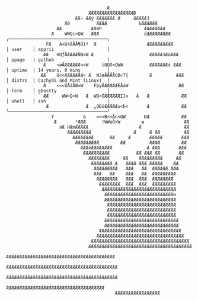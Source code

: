                                                                                                     
                                                                                                    
                                                                                                    
                                                                                                    
                                                                                                    
                                                                                                    
                                          Æ                                                         
                                   ÆÆÆÆÆÆÆÆÆÆÆÆÆÆÆÆÆÐ                                               
                              ÆÆ¬ ÆÆý ÆÆÆÆÆÆÆ Ø     ÆÆÆÆÆ3                                          
                          Æê          ÆÆÆÆ            ‰ÆÆÆÆÆÆ                                       
                       ÆÆ           ÆÆmh                ÆÆÆÆÆÆÆÆ                                    
                     Æ    WWQc<QW   ÆÆÆ                 éÆÆÆÆÆÆÆÆÆ               ╭─────────────────────────────────────╮
                   FÆ   Á<Ú4åÅÅ¶Ûìª  Æ                   ÆÆÆÆÆÆÆÆÆÆ              │ user    │ apprii                    │
                  ÆÆ   HQƒÅÆÆÆÆÑBxW Æ                     ÆÆÆÆÆ3ÆoÆÆÆ            │ ppage   │ github                    │
                  Æ    <øÅÆÆÆÆÆÆ<<W     ïQQÓ<QWW          ÆÆÆÆÆÆÆ¢ ÆÆÆ           │ uptime  │ 14 years, 0 mins          │
                 ÆÆ    Q<<ÆÆÆÆÆÅâ< Æ  WJæÅÅÅÅGB<T{        Æ         ÆÆÆ          │ distro  │ CachyOS and Mint (Linux)  │
                  Æ    <<<ßÅâÅB=W    FþyÅÆÆÆÆÆÊÅáW                   ÆÆ          │ term    │ ghostty                   │
                  ÆÆ     WW<Q<W   Æ  WQ<ÓÆÆÆÆÆÆIJx   Â   Æ            ÆÆ         │ shell   │ zsh                       │
                   Æ              Æ  „QÐüÉÆÆÆÆu<h<       Æ            ÆÆ         ╰─────────────────────────────────────╯
                     Ý           &    =<<B<<Ån<QW       ÐÆ            ÆÆ                            
                      Æ       ³ÆÆÆ      !WWèÒ<W        æ               ÆÆ                           
                        áÆ HÆmÆÆÆÆÆ                   Æ                ÆÆ                           
                           ÆÆÆÆÆÆÆÆÆ                Æ     Æ ÆÆ         ÆÆ                           
                             ÆÆÆÆÆÆÆÆ      ÆÆ     Æ       ÆÆÆÆÆ       ÆÆÆ                           
                              ÆÆÆÆÆÆÆÆÆ        ÆÆ         ÆÆÆÆ        ÆÆ                            
                                ÆÆÆêÆÆÆÆÆÆÆÆ             Æ ÆÆÆ       ÆÆÆ                            
                                 ÆÆÆÆÆÆÆÆÆÆ          ÆÆ ÆÆÆ ÆÆ       ÆÆ                             
                                   ÆÆÆÆÆÆÆÆ     ÆÆ    ÆÆÆÆÆÆÆÆÆ     ÆÆ                              
                                    ÆÆÆÆÆÆÆÆ Æ   ÆÆÆÆ ÆÆÆ ÆÆÆÆÆ    ÆÆ                               
                                     ÆÆÆÆÆÆÆÆÆ   ÆÆÆ   ÆÆ  ÆÆÆÆÆÆ ÆÆÆ                               
                                     ÆÆÆ   ÆÆ    ÆÆÆ   ÆÆ  ÆÆÆÆÆÆÆÆÆ                                
                                      ÆÆÆÆÆÆÆÆ   ÆÆÆ  ÆÆÆ  ÆÆÆÆÆÆÆÆ                                
                                       ÆÆÆÆÆÆÆÆ  ÆÆÆ  ÆÆÆ  ÆÆÆÆÆÆÆÆÆ                                
                                        ÆÆÆÆÆÆÆÆÆÆÆÆÆÆÆÆÆÆÆÆÆÆÆÆÆÆÆÆ                                
                                         ÆÆÆÆÆÆÆÆÆÆÆÆÆÆÆÆÆÆÆÆÆÆÆÆÆÆw                                
                                         ÆÆÆÆÆÆÆÆÆÆÆÆÆÆÆÆÆÆÆÆÆÆÆÆÆÆÆ                                
                                          ÆÆÆÆÆÆÆÆÆÆÆÆÆÆÆÆÆÆÆÆÆÆÆÆÆÆ                                
                                          ÆÆÆÆÆÆÆÆÆÆÆÆÆÆÆÆÆÆÆÆÆÆÆÆÆÆ                                
                                          ÆÆÆÆÆÆÆÆÆÆÆÆÆÆÆÆÆÆÆÆÆÆÆÆÆÆ                                
                                         ÆÆÆÆÆÆÆÆÆÆÆÆÆÆÆÆÆÆÆÆÆÆÆÆÆÆÆÆ                               
                                         ÆÆÆÆÆÆÆÆÆÆÆÆÆÆÆÆÆÆÆÆÆÆÆÆÆÆÆÆ                               
                                       ÆÆÆÆÆÆÆÆÆÆÆÆÆÆÆÆÆÆÆÆÆÆÆÆÆÆÆÆÆÆÆ                              
                                      ÆÆÆÆÆÆÆÆÆÆÆÆÆÆÆÆÆÆÆÆÆÆÆÆÆÆÆÆÆÆÆÆÆ                             
                                    ÆÆÆÆÆÆÆÆÆÆÆÆÆÆÆÆÆÆÆÆÆÆÆÆÆÆÆÆÆÆÆÆÆÆÆÆÆ                           
                                   ÆÆÆÆÆÆÆÆÆÆÆÆÆÆÆÆÆÆÆÆÆÆÆÆÆÆÆÆÆÆÆÆÆÆÆÆÆÆÆ                          
                                  ÆÆÆÆÆÆÆÆÆÆÆÆÆÆÆÆÆÆÆÆÆÆÆÆÆÆÆÆÆÆÆÆÆÆÆÆÆÆÆÆÆ                         
                                  ÆÆÆÆÆÆÆÆÆÆÆÆÆÆÆÆÆÆÆÆÆÆÆÆÆÆÆÆÆÆÆÆÆÆÆÆÆÆÆÆÆÆ                        
                                   ÆÆÆÆÆÆÆÆÆÆÆÆÆÆÆÆÆÆÆÆÆÆÆÆÆÆÆÆÆÆÆÆÆÆÆÆÆÆÆÆÆÆ                       
                                       ÆÆÆÆÆÆÆÆÆÆÆÆÆÆÆÆÆÆÆÆÆÆÆÆÆÆÆÆÆÆÆÆÆÆÆÆÆ                        
                                             ÆÆÆÆÆÆÆÆÆÆÆÆÆÆÆÆÆ                                      
                                                                                                    
                                                                                                    
                                                                                                    
                                                                                                    
                                                                                                    
                                                                                                    
